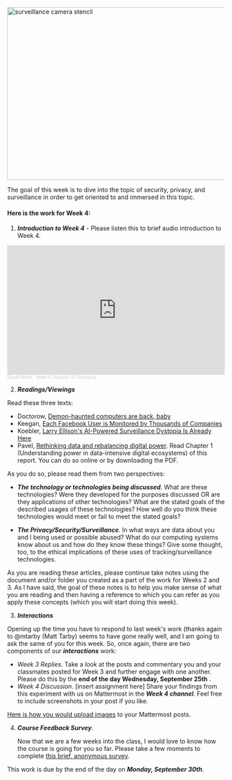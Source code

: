 <img src="https://images.unsplash.com/photo-1461685265823-f8d5d0b08b9b?q=80&w=1770&auto=format&fit=crop&ixlib=rb-4.0.3&ixid=M3wxMjA3fDB8MHxwaG90by1wYWdlfHx8fGVufDB8fHx8fA%3D%3D" width="600" height="400" alt="surveillance camera stencil">

The goal of this week is to dive into the topic of security, privacy, and surveillance in order to get oriented to and immersed in this topic.


#### Here is the work for Week 4:

1. ***Introduction to Week 4*** - Please listen this to brief audio introduction to Week 4.

<iframe width="100%" height="300" scrolling="no" frameborder="no" allow="autoplay" src="https://w.soundcloud.com/player/?url=https%3A//api.soundcloud.com/tracks/1744021803&color=%23ff5500&auto_play=false&hide_related=false&show_comments=true&show_user=true&show_reposts=false&show_teaser=true&visual=true"></iframe><div style="font-size: 10px; color: #cccccc;line-break: anywhere;word-break: normal;overflow: hidden;white-space: nowrap;text-overflow: ellipsis; font-family: Interstate,Lucida Grande,Lucida Sans Unicode,Lucida Sans,Garuda,Verdana,Tahoma,sans-serif;font-weight: 100;"><a href="https://soundcloud.com/gerald-ardito" title="Gerald Ardito" target="_blank" style="color: #cccccc; text-decoration: none;">Gerald Ardito</a> · <a href="https://soundcloud.com/gerald-ardito/week-5-impacts-of-computing-spring-2024" title="Week 5- Impacts Of Computing" target="_blank" style="color: #cccccc; text-decoration: none;">Week 5- Impacts Of Computing</a></div>

2. ***Readings/Viewings***

Read these three texts:

* Doctorow, [Demon-haunted computers are back, baby](https://pluralistic.net/2024/01/18/descartes-delenda-est/#self-destruct-sequence-initiated)
* Keegan, [Each Facebook User is Monitored by Thousands of Companies](https://themarkup.org/privacy/2024/01/17/each-facebook-user-is-monitored-by-thousands-of-companies-study-indicates)
* Koebler, [Larry Ellison's AI-Powered Surveillance Dystopia Is Already Here](https://www.404media.co/larry-ellisons-ai-powered-surveillance-dystopia-is-already-here/)
* Pavel, [Rethinking data and rebalancing digital power](https://www.adalovelaceinstitute.org/report/rethinking-data/). Read Chapter 1 (Understanding power in data-intensive digital ecosystems) of this report. You can do so online or by downloading the PDF.

As you do so, please read them from two perspectives:

- ***The technology or technologies being discussed***. What are these technologies? Were they developed for the purposes discussed OR are they applications of other technologies? What are the stated goals of the described usages of these technologies? How well do you think these technologies would meet or fail to meet the stated goals?

- ***The Privacy/Security/Surveillance***. In what ways are data about you and I being used or possible abused? What do our computing systems know about us and how do they know these things? Give some thought, too, to the ethical implications of these uses of tracking/surveillance technologies.

As you are reading these articles, please continue take notes using the document and/or folder you created as a part of the work for Weeks 2 and 3. As I have said, the goal of these notes is to help you make sense of what you are reading and then having a reference to which you can refer as you apply these concepts (which you will start doing this week). 

3. ***Interactions***

Opening up the time you have to respond to last week's work (thanks again to @mtarby (Matt Tarby) seems to have gone really well, and I am going to ask the same of you for this week.  So, once again, there are two components of our ***interactions*** work:

- *Week 3 Replies*. Take a look at the posts and commentary you and your classmates posted for Week 3 and further engage with one another. Please do this by the **end of the day Wednesday, September 25th** .
- *Week 4 Discussion*. [insert assignment here] Share your findings from this experiment with us on Mattermost in the ***Week 4 channel***. Feel free to include screenshots in your post if you like.

[Here is how you would upload images](https://docs.mattermost.com/collaborate/share-files-in-messages.html) to your Mattermost posts.

4. ***Course Feedback Survey***. 

   Now that we are a few weeks into the class, I would love to know how the course is going for you so far. Please take a few moments to complete [this brief, anonymous survey](https://forms.office.com/r/xZ6hP4EWe1). 

This work is due by the end of the day on ***Monday, September 30th***.